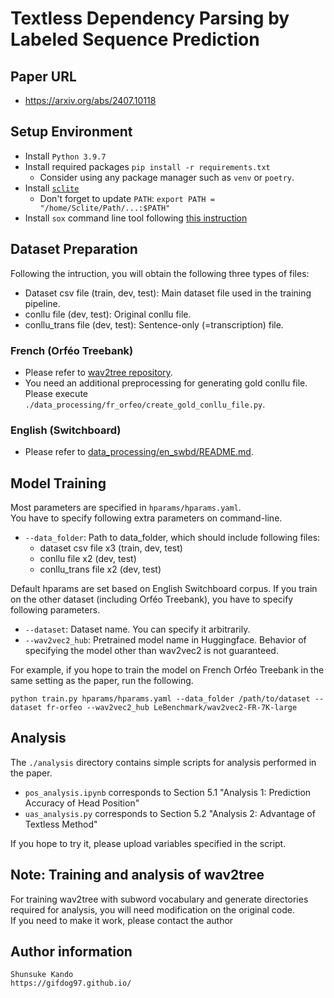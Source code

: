 # Textless Dependency Parsing by Labeled Sequence Prediction

## Paper URL

- https://arxiv.org/abs/2407.10118

## Setup Environment

- Install `Python 3.9.7`
- Install required packages `pip install -r requirements.txt`
    - Consider using any package manager such as `venv` or `poetry`.
- Install [`sclite`](https://github.com/usnistgov/SCTK)
  - Don't forget to update `PATH`: `export PATH = "/home/Sclite/Path/...:$PATH"`
- Install `sox` command line tool following [this instruction](https://pysox.readthedocs.io/en/latest/)

## Dataset Preparation

Following the intruction, you will obtain the following three types of files:

- Dataset csv file (train, dev, test): Main dataset file used in the training pipeline.
- conllu file (dev, test): Original conllu file.
- conllu_trans file (dev, test): Sentence-only (=transcription) file.

### French (Orféo Treebank)

- Please refer to [wav2tree repository](https://gricad-gitlab.univ-grenoble-alpes.fr/pupiera/wav2tree_release).
- You need an additional preprocessing for generating gold conllu file.  
  Please execute `./data_processing/fr_orfeo/create_gold_conllu_file.py`.

### English (Switchboard)

- Please refer to [data_processing/en_swbd/README.md](./data_processing/en_swbd/README.md).

## Model Training

Most parameters are specified in `hparams/hparams.yaml`.  
You have to specify following extra parameters on command-line.

- `--data_folder`: Path to data_folder, which should include following files:
  - dataset csv file x3 (train, dev, test)
  - conllu file x2 (dev, test)
  - conllu_trans file x2 (dev, test)

Default hparams are set based on English Switchboard corpus.
If you train on the other dataset (including Orféo Treebank), you have to specify following parameters.

- `--dataset`: Dataset name. You can specify it arbitrarily.
- `--wav2vec2_hub`: Pretrained model name in Huggingface. Behavior of specifying the model other than wav2vec2 is not guaranteed.

For example, if you hope to train the model on French Orféo Treebank in the same setting as the paper, run the following.

```
python train.py hparams/hparams.yaml --data_folder /path/to/dataset --dataset fr-orfeo --wav2vec2_hub LeBenchmark/wav2vec2-FR-7K-large
```

## Analysis

The `./analysis` directory contains simple scripts for analysis performed in the paper.

- `pos_analysis.ipynb` corresponds to Section 5.1 "Analysis 1: Prediction Accuracy of Head Position"
- `uas_analysis.py` corresponds to Section 5.2 "Analysis 2: Advantage of Textless Method"

If you hope to try it, please upload variables specified in the script.

## Note: Training and analysis of wav2tree

For training wav2tree with subword vocabulary and generate directories required for analysis,
you will need modification on the original code.  
If you need to make it work, please contact the author

## Author information

```
Shunsuke Kando
https://gifdog97.github.io/
```
